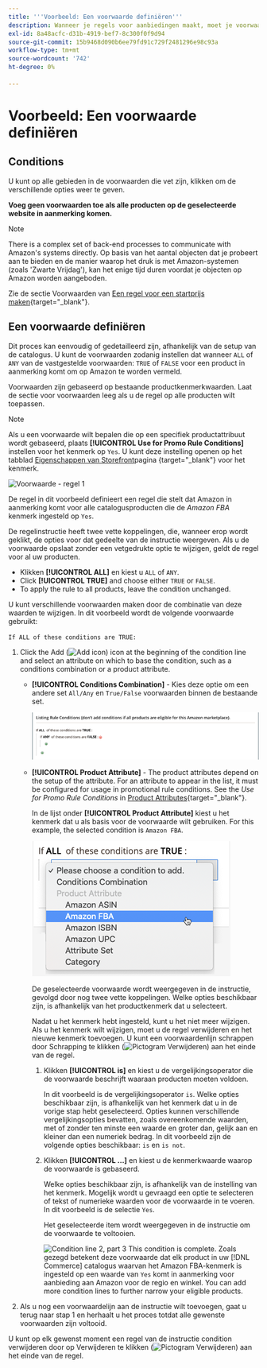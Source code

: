 ```yaml
---
title: '''Voorbeeld: Een voorwaarde definiëren'''
description: Wanneer je regels voor aanbiedingen maakt, moet je voorwaarden definiëren voor het identificeren van de catalogusproducten die op de Amazon Marketplace moeten worden aangeboden.
exl-id: 8a48acfc-d31b-4919-bef7-8c300f0f9d94
source-git-commit: 15b9468d090b6ee79fd91c729f2481296e98c93a
workflow-type: tm+mt
source-wordcount: '742'
ht-degree: 0%

---
```


# Voorbeeld: Een voorwaarde definiëren

## Conditions

U kunt op alle gebieden in de voorwaarden die vet zijn, klikken om de verschillende opties weer te geven.

**Voeg geen voorwaarden toe als alle producten op de geselecteerde website in aanmerking komen.**

>[!NOTE]
>
>There is a complex set of back-end processes to communicate with Amazon&#39;s systems directly. Op basis van het aantal objecten dat je probeert aan te bieden en de manier waarop het druk is met Amazon-systemen (zoals &#39;Zwarte Vrijdag&#39;), kan het enige tijd duren voordat je objecten op Amazon worden aangeboden.

Zie de sectie Voorwaarden van [Een regel voor een startprijs maken](https://docs.magento.com/user-guide/marketing/price-rules-catalog-create.html){target=&quot;_blank&quot;}.

## Een voorwaarde definiëren

Dit proces kan eenvoudig of gedetailleerd zijn, afhankelijk van de setup van de catalogus. U kunt de voorwaarden zodanig instellen dat wanneer `ALL` of `ANY` van de vastgestelde voorwaarden: `TRUE` of `FALSE` voor een product in aanmerking komt om op Amazon te worden vermeld.

Voorwaarden zijn gebaseerd op bestaande productkenmerkwaarden. Laat de sectie voor voorwaarden leeg als u de regel op alle producten wilt toepassen.

>[!NOTE]
>
>Als u een voorwaarde wilt bepalen die op een specifiek productattribuut wordt gebaseerd, plaats **[!UICONTROL Use for Promo Rule Conditions]** instellen voor het kenmerk op `Yes`. U kunt deze instelling openen op het tabblad [Eigenschappen van Storefront](https://docs.magento.com/user-guide/catalog/product-attributes-add.html)pagina {target=&quot;_blank&quot;} voor het kenmerk.

![Voorwaarde - regel 1](assets/ob-listing-rule-conditions-start.png)

De regel in dit voorbeeld definieert een regel die stelt dat Amazon in aanmerking komt voor alle catalogusproducten die de _Amazon FBA_ kenmerk ingesteld op `Yes`.

De regelinstructie heeft twee vette koppelingen, die, wanneer erop wordt geklikt, de opties voor dat gedeelte van de instructie weergeven. Als u de voorwaarde opslaat zonder een vetgedrukte optie te wijzigen, geldt de regel voor al uw producten.

- Klikken **[!UICONTROL ALL]** en kiest u `ALL` of `ANY`.
- Click **[!UICONTROL TRUE]** and choose either `TRUE` or `FALSE`.
- To apply the rule to all products, leave the condition unchanged.

U kunt verschillende voorwaarden maken door de combinatie van deze waarden te wijzigen. In dit voorbeeld wordt de volgende voorwaarde gebruikt:

`If ALL of these conditions are TRUE:`

1. Click the Add (![Add icon](assets/btn-add-grn.png)) icon at the beginning of the condition line and select an attribute on which to base the condition, such as a conditions combination or a product attribute.

   - **[!UICONTROL Conditions Combination]** - Kies deze optie om een andere set `All/Any` en `True/False` voorwaarden binnen de bestaande set.

      ![Combinatie van voorwaarden](assets/ob-conditions-combinations.png)

   - **[!UICONTROL Product Attribute]** - The product attributes depend on the setup of the attribute. For an attribute to appear in the list, it must be configured for usage in promotional rule conditions. See the _Use for Promo Rule Conditions_ in [Product Attributes](https://docs.magento.com/user-guide/stores/attributes-product.html){target=&quot;_blank&quot;}.

      In de lijst onder **[!UICONTROL Product Attribute]** kiest u het kenmerk dat u als basis voor de voorwaarde wilt gebruiken. For this example, the selected condition is `Amazon FBA`.

      ![Voorwaardelijke regel 2, deel 2](assets/ob-condition-attribute-dropdown.png)

      De geselecteerde voorwaarde wordt weergegeven in de instructie, gevolgd door nog twee vette koppelingen. Welke opties beschikbaar zijn, is afhankelijk van het productkenmerk dat u selecteert.

      Nadat u het kenmerk hebt ingesteld, kunt u het niet meer wijzigen. Als u het kenmerk wilt wijzigen, moet u de regel verwijderen en het nieuwe kenmerk toevoegen. U kunt een voorwaardenlijn schrappen door Schrapping te klikken (![Pictogram Verwijderen](assets/btn-del-red.png)) aan het einde van de regel.

      1. Klikken **[!UICONTROL is]** en kiest u de vergelijkingsoperator die de voorwaarde beschrijft waaraan producten moeten voldoen.

         In dit voorbeeld is de vergelijkingsoperator `is`. Welke opties beschikbaar zijn, is afhankelijk van het kenmerk dat u in de vorige stap hebt geselecteerd. Opties kunnen verschillende vergelijkingsopties bevatten, zoals overeenkomende waarden, met of zonder ten minste een waarde en groter dan, gelijk aan en kleiner dan een numeriek bedrag. In dit voorbeeld zijn de volgende opties beschikbaar: `is` en `is not`.

      1. Klikken **[!UICONTROL ...]** en kiest u de kenmerkwaarde waarop de voorwaarde is gebaseerd.

         Welke opties beschikbaar zijn, is afhankelijk van de instelling van het kenmerk. Mogelijk wordt u gevraagd een optie te selecteren of tekst of numerieke waarden voor de voorwaarde in te voeren. In dit voorbeeld is de selectie `Yes`.

         Het geselecteerde item wordt weergegeven in de instructie om de voorwaarde te voltooien.

         ![Condition line 2, part 3](assets/ob-listing-rule-condition-is.png)
   This condition is complete. Zoals gezegd betekent deze voorwaarde dat elk product in uw [!DNL Commerce] catalogus waarvan het Amazon FBA-kenmerk is ingesteld op een waarde van `Yes` komt in aanmerking voor aanbieding aan Amazon voor de regio en winkel. You can add more condition lines to further narrow your eligible products.

1. Als u nog een voorwaardelijn aan de instructie wilt toevoegen, gaat u terug naar stap 1 en herhaalt u het proces totdat alle gewenste voorwaarden zijn voltooid.

U kunt op elk gewenst moment een regel van de instructie condition verwijderen door op Verwijderen te klikken (![Pictogram Verwijderen](assets/btn-del-red.png)) aan het einde van de regel.
